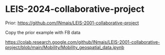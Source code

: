# LEIS-2024-collaborative-project

Prior: https://github.com/INmais/LEIS-2001-collaborative-project

Copy the prior example with FB data

https://colab.research.google.com/github/INmais/LEIS-2001-collaborative-project/blob/main/Mobility/Mobility_geospatial_data.ipynb

